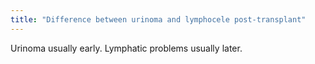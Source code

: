 ```yaml
---
title: "Difference between urinoma and lymphocele post-transplant"
---
```

Urinoma usually early. Lymphatic problems usually later.

